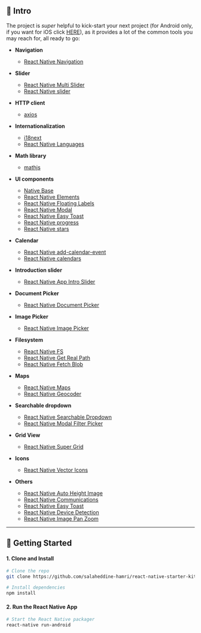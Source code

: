 
## 👋 Intro

The project is _super_ helpful to kick-start your next project (for Android only, if you want for iOS click [HERE](https://github.com/salaheddine-hamri/react-native-starter-kit-ios)), as it provides a lot of the common tools you may reach for, all ready to go:

- __Navigation__
    - [React Native Navigation](https://github.com/wix/react-native-navigation)

- __Slider__
    - [React Native Multi Slider](https://github.com/ptomasroos/react-native-multi-slider)
    - [React Native slider](https://github.com/jeanregisser/react-native-slider)

- __HTTP client__
    - [axios](https://github.com/axios/axios)

- __Internationalization__    
    - [i18next](https://github.com/i18next/i18next)
    - [React Native Languages](https://github.com/react-community/react-native-languages)

- __Math library__ 
    - [mathjs](http://mathjs.org/docs/getting_started.html)

- __UI components__ 
    - [Native Base](https://github.com/GeekyAnts/NativeBase)
    - [React Native Elements](https://github.com/react-native-training/react-native-elements)
    - [React Native Floating Labels](https://github.com/mayank-patel/react-native-floating-labels)
    - [React Native Modal](https://github.com/react-native-community/react-native-modal)
    - [React Native Easy Toast](https://github.com/crazycodeboy/react-native-easy-toast)
    - [React Native progress](https://github.com/oblador/react-native-progress)
    - [React Native stars](https://github.com/Extrct/react-native-stars)

- __Calendar__ 
    - [React Native add-calendar-event](https://github.com/vonovak/react-native-add-calendar-event)
    - [React Native calendars](https://github.com/wix/react-native-calendars)

- __Introduction slider__ 
    - [React Native App Intro Slider](https://github.com/Jacse/react-native-app-intro-slider)

- __Document Picker__   
    - [React Native Document Picker](https://github.com/Elyx0/react-native-document-picker)

- __Image Picker__   
    - [React Native Image Picker]()
    
- __Filesystem__    
    - [React Native FS](https://github.com/itinance/react-native-fs)
    - [React Native Get Real Path](https://github.com/Wraptime/react-native-get-real-path)
    - [React Native Fetch Blob](https://github.com/joltup/rn-fetch-blob)

- __Maps__  
    - [React Native Maps](https://github.com/react-community/react-native-maps)
    - [React Native Geocoder](https://github.com/devfd/react-native-geocoder)


- __Searchable dropdown__  
    - [React Native Searchable Dropdown](https://github.com/zubairpaizer/react-native-searchable-dropdown)
    - [React Native Modal Filter Picker](https://github.com/hiddentao/react-native-modal-filter-picker)

- __Grid View__ 
    - [React Native Super Grid](https://github.com/saleel/react-native-super-grid)

- __Icons__ 
    - [React Native Vector Icons](https://github.com/oblador/react-native-vector-icons)

- __Others__ 
    - [React Native Auto Height Image](https://github.com/vivaxy/react-native-auto-height-image)
    - [React Native Communications](https://github.com/anarchicknight/react-native-communications)
    - [React Native Easy Toast](https://github.com/crazycodeboy/react-native-easy-toast)
    - [React Native Device Detection](https://github.com/m0ngr31/react-native-device-detection)
    - [React Native Image Pan Zoom](https://github.com/ascoders/react-native-image-zoom)

---

## 🚀 Getting Started

#### 1. Clone and Install


```bash
# Clone the repo
git clone https://github.com/salaheddine-hamri/react-native-starter-kit-android.git

# Install dependencies
npm install
```

#### 2. Run the React Native App

```bash
# Start the React Native packager
react-native run-android
```
